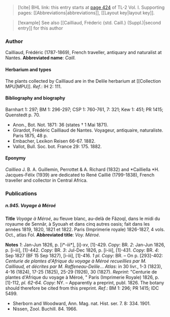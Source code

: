 > [!cite] BHL link: this entry starts at [page 424](https://www.biodiversitylibrary.org/page/33120555) of TL-2 Vol. I.
> Supporting pages: [[Abbreviations|abbreviations]], [[Layout key|layout key]].

> [!example] See also [[Cailliaud, Fréderic {std. Caill.} (Suppl.)|second entry]] for this author

### Author

Cailliaud, Frédéric (1787-1869), French traveller, antiquary and naturalist at Nantes. 
**Abbreviated name**: *Caill.*

#### Herbarium and types

The plants collected by Cailliaud are in the Delile herbarium at [[Collection MPU|MPU]].
*Ref*.: IH 2: 111.

#### Bibliography and biography

Barnhart 1: 297; BM 1: 296-297; CSP 1: 760-761, 7: 321; Kew 1: 451; PR 1415; Quenstedt p. 70.
- Anon., Bot. Not. 1871: 36 (states † 1 Mai 1871).
- Girardot, Frédéric Cailliaud de Nantes. Voyageur, antiquaire, naturaliste. Paris 1875, 48 p.
- Embacher, Lexikon Reisen 66-67. 1882.
- Vallot, Bull. Soc. bot. France 29: 175. 1882.

#### Eponymy

*Cailliea* J. B. A. Guillemin, Perrottet & A. Richard (1832) and *Cailliella *H. Jacques-Félix (1939) are dedicated to René Caillié (1799-1838), French traveller and collector in Central Africa.

### Publications

##### n.945. Voyage à Méroé

**Title**
*Voyage à Méroé*, au fleuve blanc, au-delà de Fâzoql, dans le midi du royaume de Sennâr, à Syouah et dans cinq autres oasis; fait dans les années 1819, 1820, 1821 et 1822. Paris (Imprimerie royale) 1826-1827, 4 vols. Oct., atlas Fol.
**Abbreviated title**: *Voy. Méroé*.

**Notes**
*1*: Jan-Jun 1826, p. \[i\*-iii\*\], \[i\]-xv, \[1\]-429. *Copy*: BR.
*2*: Jan-Jun 1826, p. \[i-iii\], \[1\]-442. *Copy*: BR.
*3*: Jul-Dec 1826, p. \[i-iii\], \[1\]-431. *Copy*: BR.
*4*: Sep 1827 (BF 15 Sep 1827), \[i-iii\], \[1\]-416. *1 pl. Copy*: BR. – On p. \[293\]-402:
*Centurie de plantes d'Afrique du voyage à Méroé recueillies par M. Cailliaud, et décrites par* *M. Raffeneau-Delile*...
*Atlas*: in 30 livr., 1-3 (1823), 4-16 (1824), 17-25 (1825), 25-29 (1926), 30 (1827).
*Reprint*: "Centurie de plantes d'Afrique du voyage à Méroé, " Paris (Imprimerie Royale) 1826, p. \[1\]-112, *pl. 62-64. Copy*: NY. – Apparently a preprint, publ. 1826. The botany should therefore be cited from this preprint.
*Ref*.: BM 1: 296; PR 1415; IDC 5499.
- Sherborn and Woodward, Ann. Mag. nat. Hist. ser. 7. 8: 334. 1901.
- Nissen, Zool. Buchill. 84. 1966.

